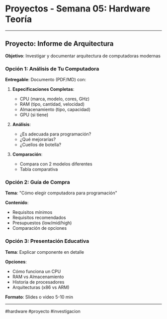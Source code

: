 # Proyectos - Semana 05: Hardware Teoría

---

## Proyecto: Informe de Arquitectura

**Objetivo**: Investigar y documentar arquitectura de computadoras modernas

### Opción 1: Análisis de Tu Computadora

**Entregable**: Documento (PDF/MD) con:

1. **Especificaciones Completas**:
   - CPU (marca, modelo, cores, GHz)
   - RAM (tipo, cantidad, velocidad)
   - Almacenamiento (tipo, capacidad)
   - GPU (si tiene)

2. **Análisis**:
   - ¿Es adecuada para programación?
   - ¿Qué mejorarías?
   - ¿Cuellos de botella?

3. **Comparación**:
   - Compara con 2 modelos diferentes
   - Tabla comparativa

### Opción 2: Guía de Compra

**Tema**: "Cómo elegir computadora para programación"

**Contenido**:
- Requisitos mínimos
- Requisitos recomendados
- Presupuestos (low/mid/high)
- Comparación de opciones

### Opción 3: Presentación Educativa

**Tema**: Explicar componente en detalle

**Opciones**:
- Cómo funciona un CPU
- RAM vs Almacenamiento
- Historia de procesadores
- Arquitecturas (x86 vs ARM)

**Formato**: Slides o video 5-10 min

---

#hardware #proyecto #investigacion
